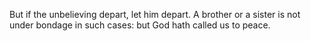 But if the unbelieving depart, let him depart. A brother or a sister is not under bondage in such cases: but God hath called us to peace.

